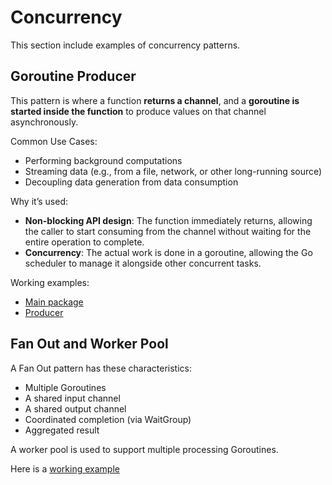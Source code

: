 # Concurrency

This section include examples of concurrency patterns.

## Goroutine Producer

This pattern is where a function **returns a channel**, and a **goroutine is started inside the function** to produce values on that channel asynchronously.

Common Use Cases:

* Performing background computations
* Streaming data (e.g., from a file, network, or other long-running source)
* Decoupling data generation from data consumption

Why it’s used:

* **Non-blocking API design**: The function immediately returns, allowing the caller to start consuming from the channel without waiting for the entire operation to complete.
* **Concurrency**: The actual work is done in a goroutine, allowing the Go scheduler to manage it alongside other concurrent tasks.

Working examples:

* [Main package](../examples/concurrent/ex1/main.go)
* [Producer](../internal/csvutil/csvutil.go)

## Fan Out and Worker Pool

A Fan Out pattern has these characteristics:

* Multiple Goroutines
* A shared input channel
* A shared output channel
* Coordinated completion (via WaitGroup)
* Aggregated result  

A worker pool is used to support multiple processing Goroutines.

Here is a [working example](../examples/concurrent/ex2/main.go)

